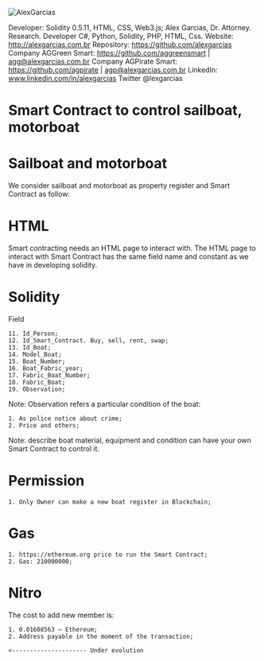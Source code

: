 ![AlexGarcias](http://alexgarcias.com.br/blog/wp-content/uploads/2017/05/AlexGarciasAttorneys.png)

Developer: Solidity 0.5.11, HTML, CSS, Web3.js; Alex Garcias, Dr. Attorney. Research. Developer C#, Python, Solidity, PHP, HTML, Css. Website: http://alexgarcias.com.br Repository: https://github.com/alexgarcias Company AGGreen Smart: https://github.com/aggreensmart | agg@alexgarcias.com.br Company AGPirate Smart: https://github.com/agpirate | agp@alexgarcias.com.br LinkedIn: www.linkedin.com/in/alexgarcias Twitter @lexgarcias

# Smart Contract to control sailboat, motorboat

# Sailboat and motorboat

We consider sailboat and motorboat as property register and Smart Contract as follow:

# HTML

Smart contracting needs an HTML page to interact with. The HTML page to interact with Smart Contract has the same field name and constant as we have in developing solidity.

# Solidity

Field

    11. Id_Person;
    12. Id_Smart_Contract. Buy, sell, rent, swap;
    13. Id_Boat;
    14. Model_Boat;
    15. Boat_Number;
    16. Boat_Fabric_year;
    17. Fabric_Boat_Number;
    18. Fabric_Boat;
    19. Observation;

Note: Observation refers a particular condition of the boat: 

    1. As police notice about crime;
    2. Price and others;

Note: describe boat material, equipment and condition can have your own Smart Contract to control it.


# Permission

    1. Only Owner can make a new boat register in Blockchain;

# Gas

    1. https://ethereum.org price to run the Smart Contract;
    2. Gas: 210000000;

# Nitro

The cost to add new member is:

    1. 0.01608563 – Ethereum;
    2. Address payable in the moment of the transaction;
    
    <--------------------- Under evolution
